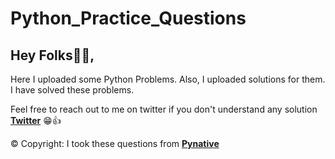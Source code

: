 # Python_Practice_Questions
<h2>Hey Folks👨‍💻,</h2>
<p>Here I uploaded some Python Problems. Also, I uploaded solutions for them. I have solved these problems.</p>

Feel free to reach out to me on twitter if you don't understand any solution **[Twitter]** 😁👍

© Copyright: I took these questions from **[Pynative]**

[Pynative]: https://pynative.com/python-exercises-with-solutions/
[Twitter]: https://twitter.com/itsdevilshot
